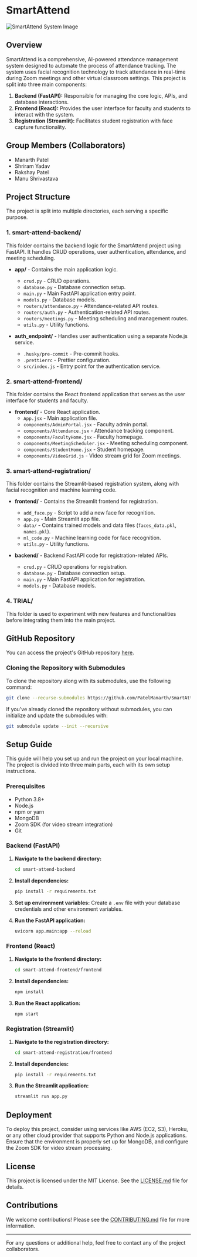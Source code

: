 
# SmartAttend
![SmartAttend System Image](image1.jpeg)
## Overview

SmartAttend is a comprehensive, AI-powered attendance management system designed to automate the process of attendance tracking. The system uses facial recognition technology to track attendance in real-time during Zoom meetings and other virtual classroom settings. This project is split into three main components:

1. **Backend (FastAPI):** Responsible for managing the core logic, APIs, and database interactions.
2. **Frontend (React):** Provides the user interface for faculty and students to interact with the system.
3. **Registration (Streamlit):** Facilitates student registration with face capture functionality.

## Group Members (Collaborators)

- Manarth Patel
- Shriram Yadav
- Rakshay Patel
- Manu Shrivastava

## Project Structure

The project is split into multiple directories, each serving a specific purpose.

### 1. **smart-attend-backend/**
This folder contains the backend logic for the SmartAttend project using FastAPI. It handles CRUD operations, user authentication, attendance, and meeting scheduling.

- **app/** - Contains the main application logic.
  - `crud.py` - CRUD operations.
  - `database.py` - Database connection setup.
  - `main.py` - Main FastAPI application entry point.
  - `models.py` - Database models.
  - `routers/attendance.py` - Attendance-related API routes.
  - `routers/auth.py` - Authentication-related API routes.
  - `routers/meetings.py` - Meeting scheduling and management routes.
  - `utils.py` - Utility functions.
  
- **auth_endpoint/** - Handles user authentication using a separate Node.js service.
  - `.husky/pre-commit` - Pre-commit hooks.
  - `.prettierrc` - Prettier configuration.
  - `src/index.js` - Entry point for the authentication service.

### 2. **smart-attend-frontend/**
This folder contains the React frontend application that serves as the user interface for students and faculty.

- **frontend/** - Core React application.
  - `App.jsx` - Main application file.
  - `components/AdminPortal.jsx` - Faculty admin portal.
  - `components/Attendance.jsx` - Attendance tracking component.
  - `components/FacultyHome.jsx` - Faculty homepage.
  - `components/MeetingScheduler.jsx` - Meeting scheduling component.
  - `components/StudentHome.jsx` - Student homepage.
  - `components/VideoGrid.js` - Video stream grid for Zoom meetings.

### 3. **smart-attend-registration/**
This folder contains the Streamlit-based registration system, along with facial recognition and machine learning code.

- **frontend/** - Contains the Streamlit frontend for registration.
  - `add_face.py` - Script to add a new face for recognition.
  - `app.py` - Main Streamlit app file.
  - `data/` - Contains trained models and data files (`faces_data.pkl`, `names.pkl`).
  - `ml_code.py` - Machine learning code for face recognition.
  - `utils.py` - Utility functions.
  
- **backend/** - Backend FastAPI code for registration-related APIs.
  - `crud.py` - CRUD operations for registration.
  - `database.py` - Database connection setup.
  - `main.py` - Main FastAPI application for registration.
  - `models.py` - Database models.

### 4. **TRIAL/**
This folder is used to experiment with new features and functionalities before integrating them into the main project.

## GitHub Repository

You can access the project's GitHub repository [here](https://github.com/PatelManarth/SmartAttend.git).

### Cloning the Repository with Submodules

To clone the repository along with its submodules, use the following command:

```bash
git clone --recurse-submodules https://github.com/PatelManarth/SmartAttend.git
```

If you've already cloned the repository without submodules, you can initialize and update the submodules with:

```bash
git submodule update --init --recursive
```

## Setup Guide

This guide will help you set up and run the project on your local machine. The project is divided into three main parts, each with its own setup instructions.

### Prerequisites

- Python 3.8+
- Node.js
- npm or yarn
- MongoDB
- Zoom SDK (for video stream integration)
- Git

### Backend (FastAPI)

1. **Navigate to the backend directory:**
   ```bash
   cd smart-attend-backend
   ```

2. **Install dependencies:**
   ```bash
   pip install -r requirements.txt
   ```

3. **Set up environment variables:**
   Create a `.env` file with your database credentials and other environment variables.

4. **Run the FastAPI application:**
   ```bash
   uvicorn app.main:app --reload
   ```

### Frontend (React)

1. **Navigate to the frontend directory:**
   ```bash
   cd smart-attend-frontend/frontend
   ```

2. **Install dependencies:**
   ```bash
   npm install
   ```

3. **Run the React application:**
   ```bash
   npm start
   ```

### Registration (Streamlit)

1. **Navigate to the registration directory:**
   ```bash
   cd smart-attend-registration/frontend
   ```

2. **Install dependencies:**
   ```bash
   pip install -r requirements.txt
   ```

3. **Run the Streamlit application:**
   ```bash
   streamlit run app.py
   ```

## Deployment

To deploy this project, consider using services like AWS (EC2, S3), Heroku, or any other cloud provider that supports Python and Node.js applications. Ensure that the environment is properly set up for MongoDB, and configure the Zoom SDK for video stream processing.

## License

This project is licensed under the MIT License. See the [LICENSE.md](LICENSE) file for details.

## Contributions

We welcome contributions! Please see the [CONTRIBUTING.md](CONTRIBUTING.md) file for more information.

---

For any questions or additional help, feel free to contact any of the project collaborators.
